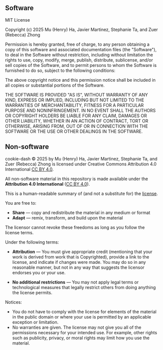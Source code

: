 ## Software
MIT License

Copyright (c) 2025 Mu (Henry) Ha, Javier Martinez, Stephanie Ta, and Zuer (Rebecca) Zhong

Permission is hereby granted, free of charge, to any person obtaining a copy
of this software and associated documentation files (the "Software"), to deal
in the Software without restriction, including without limitation the rights
to use, copy, modify, merge, publish, distribute, sublicense, and/or sell
copies of the Software, and to permit persons to whom the Software is
furnished to do so, subject to the following conditions:

The above copyright notice and this permission notice shall be included in all
copies or substantial portions of the Software.

THE SOFTWARE IS PROVIDED "AS IS", WITHOUT WARRANTY OF ANY KIND, EXPRESS OR
IMPLIED, INCLUDING BUT NOT LIMITED TO THE WARRANTIES OF MERCHANTABILITY,
FITNESS FOR A PARTICULAR PURPOSE AND NONINFRINGEMENT. IN NO EVENT SHALL THE
AUTHORS OR COPYRIGHT HOLDERS BE LIABLE FOR ANY CLAIM, DAMAGES OR OTHER
LIABILITY, WHETHER IN AN ACTION OF CONTRACT, TORT OR OTHERWISE, ARISING FROM,
OUT OF OR IN CONNECTION WITH THE SOFTWARE OR THE USE OR OTHER DEALINGS IN THE
SOFTWARE.

## Non-software
cookie-dash © 2025 by Mu (Henry) Ha, Javier Martinez, Stephanie Ta, and Zuer (Rebecca) Zhong is licensed under Creative Commons Attribution 4.0 International [CC BY 4.0](https://creativecommons.org/licenses/by/4.0/).

All non-software material in this repository is made available under the **Attribution 4.0 International** ([CC BY 4.0](https://creativecommons.org/licenses/by/4.0/)).

This is a human-readable summary of (and not a substitute for) the [license](https://creativecommons.org/licenses/by/4.0/legalcode.en).

You are free to:
* **Share** — copy and redistribute the material in any medium or format
* **Adapt** — remix, transform, and build upon the material

The licensor cannot revoke these freedoms as long as you follow the license terms.

Under the following terms:

- **Attribution** — You must give appropriate credit (mentioning that your work is derived from work that is Copyrighted), provide a link to the license, and indicate if changes were made. You may do so in any reasonable manner, but not in any way that suggests the licensor endorses you or your use.

- **No additional restrictions** — You may not apply legal terms or technological measures that legally restrict others from doing anything the license permits.

Notices:

- You do not have to comply with the license for elements of the material in the public domain or where your use is permitted by an applicable exception or limitation.
- No warranties are given. The license may not give you all of the permissions necessary for your intended use. For example, other rights such as publicity, privacy, or moral rights may limit how you use the material.
